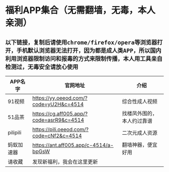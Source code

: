 # 福利APP集合（无需翻墙，无毒，本人亲测）
## `以下链接，复制后请使用chrome/firefox/opera等浏览器打开，手机默认浏览器无法打开，因为都是成人类APP，所以国内利用浏览器限制访问和报毒的方式来限制传播，本人用工具亲自检测过，无毒安全请放心使用`


| APP名字 | 官网地址 | 介绍 |
| ------ | ------ | ------ |
| 91视频 | https://yy.oeeod.com/?code=yU2H&c=4514 | 综合性成人视频
| 51品茶 | https://cg.aff005.app/?code=asrR9&c=4514 | 找楼凤外围的，本人约过靠谱
| pilipili | https://pili.oeeod.com/?code=cNf2&c=4514 | 二次元成人资源
| 蚂蚁加速器 | https://ant.aff005.app/c-4514/a-bpGsW | 翻墙神器，便宜好用
| 请收藏 | 发现新福利，我会在这里更新 |

